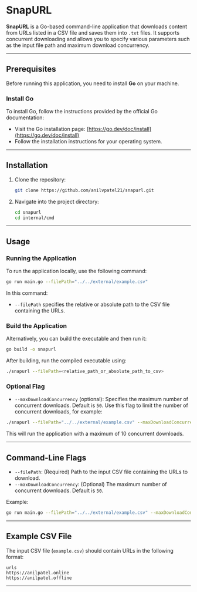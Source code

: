 # SnapURL

**SnapURL** is a Go-based command-line application that downloads content from URLs listed in a CSV file and saves them into `.txt` files. It supports concurrent downloading and allows you to specify various parameters such as the input file path and maximum download concurrency.

---
## Prerequisites

Before running this application, you need to install **Go** on your machine.

### Install Go

To install Go, follow the instructions provided by the official Go documentation:

- Visit the Go installation page: [https://go.dev/doc/install](https://go.dev/doc/install)
- Follow the installation instructions for your operating system.

---

## Installation

1. Clone the repository:
   ```bash
   git clone https://github.com/anilvpatel21/snapurl.git
   ```

2. Navigate into the project directory:
   ```bash
   cd snapurl
   cd internal/cmd
   ```

---

## Usage

### Running the Application

To run the application locally, use the following command:

```bash
go run main.go --filePath="../../external/example.csv"
```

In this command:
- `--filePath` specifies the relative or absolute path to the CSV file containing the URLs.

### Build the Application

Alternatively, you can build the executable and then run it:

```bash
go build -o snapurl
```

After building, run the compiled executable using:

```bash
./snapurl --filePath=<relative_path_or_absolute_path_to_csv>
```

### Optional Flag

- `--maxDownloadConcurrency` (optional): Specifies the maximum number of concurrent downloads. Default is `50`. Use this flag to limit the number of concurrent downloads, for example:

```bash
./snapurl --filePath="../../external/example.csv" --maxDownloadConcurrency=10
```

This will run the application with a maximum of 10 concurrent downloads.

---

## Command-Line Flags

- `--filePath`: (Required) Path to the input CSV file containing the URLs to download.
- `--maxDownloadConcurrency`: (Optional) The maximum number of concurrent downloads. Default is `50`.

Example:

```bash
go run main.go --filePath="../../external/example.csv" --maxDownloadConcurrency=10
```

---

## Example CSV File

The input CSV file (`example.csv`) should contain URLs in the following format:

```
urls
https://anilpatel.online
https://anilpatel.offline
```

---
